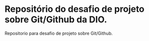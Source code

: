 # Repositório do desafio de projeto sobre Git/Github da DIO.

Repositorio para desafio de projeto sobre Git/Github.
